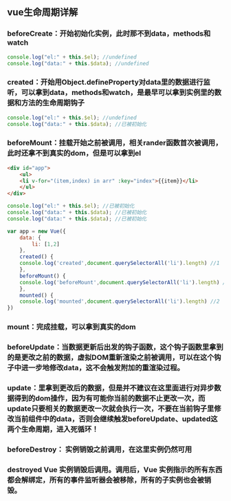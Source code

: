 ## vue生命周期详解

### beforeCreate：开始初始化实例，此时那不到data，methods和watch

```javascript
console.log("el:" + this.$el); //undefined
console.log("data:" + this.$data); //undefined 
```
### created：开始用Object.defineProperty对data里的数据进行监听，可以拿到data，methods和watch，是最早可以拿到实例里的数据和方法的生命周期钩子

```javascript
console.log("el:" + this.$el); //undefined
console.log("data:" + this.$data); //已被初始化 
```

### beforeMount：挂载开始之前被调用，相关rander函数首次被调用，此时还拿不到真实的dom，但是可以拿到el

```html
<div id="app">
    <ul>
    <li v-for="(item,index) in arr" :key="index">{{item}}</li>
    </ul>
</div>
```
```javascript
console.log("el:" + this.$el); //已被初始化
console.log("data:" + this.$data); //已被初始化 
console.log("data:" + this.$data); //已被初始化 

var app = new Vue({
    data: {
        li: [1,2]
    },
    created() {
    console.log('created',document.querySelectorAll('li').length) //1
    },
    beforeMount() {
    console.log('beforeMount',document.querySelectorAll('li').length) //1
    },
    mounted() {
    console.log('mounted',document.querySelectorAll('li').length) //2
})
```
### mount：完成挂载，可以拿到真实的dom

### beforeUpdate：当数据更新后出发的钩子函数，这个钩子函数里拿到的是更改之前的数据，虚拟DOM重新渲染之前被调用，可以在这个钩子中进一步地修改data，这不会触发附加的重渲染过程。

### update：里拿到更改后的数据，但是并不建议在这里面进行对异步数据得到的dom操作，因为有可能你当前的数据不止更改一次，而update只要相关的数据更改一次就会执行一次，不要在当前钩子里修改当前组件中的data，否则会继续触发beforeUpdate、updated这两个生命周期，进入死循环！

### beforeDestroy： 实例销毁之前调用，在这里实例仍然可用

### destroyed Vue 实例销毁后调用。调用后，Vue 实例指示的所有东西都会解绑定，所有的事件监听器会被移除，所有的子实例也会被销毁。



